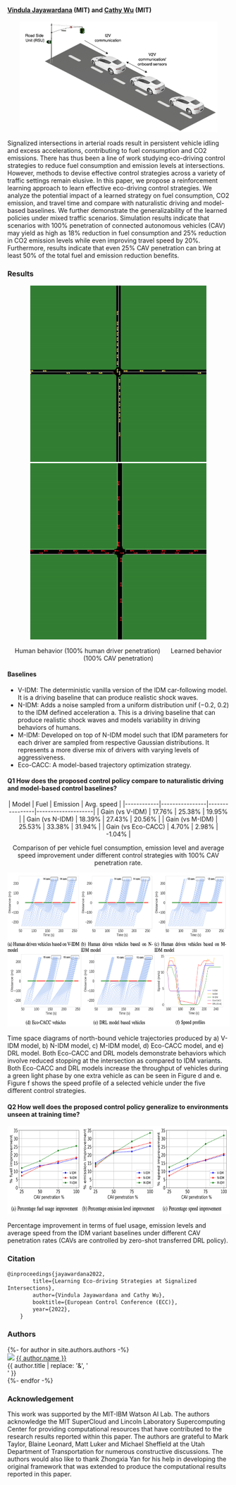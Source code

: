 #### [Vindula Jayawardana](https://vindulamj.github.io/web/) (MIT) and [Cathy Wu](http://www.wucathy.com/blog/) (MIT)


<p align="center">
    <img src="images/intro.png" alt="Image" width="450" height="250" />
</p>

Signalized intersections in arterial roads result in persistent vehicle idling and excess accelerations, contributing to fuel consumption and CO2 emissions. There has thus been a line of work studying eco-driving control strategies to reduce fuel consumption and emission levels at intersections. However, methods to devise effective control strategies across a variety of traffic settings remain elusive. In this paper, we propose a reinforcement learning approach to learn effective eco-driving control strategies. We analyze the potential impact of a learned strategy on fuel consumption, CO2 emission, and travel time and compare with naturalistic driving and model-based baselines. We further demonstrate the generalizability of the learned policies under mixed traffic scenarios. Simulation results indicate that scenarios with 100% penetration of connected autonomous vehicles (CAV) may yield as high as 18% reduction in fuel consumption and 25% reduction in CO2 emission levels while even improving travel speed by 20%. Furthermore, results indicate that even 25% CAV penetration can bring at least 50% of the total fuel and emission reduction benefits.

### Results

<p align="center">
    <img src="images/idm-simulation.gif" alt="Image" width="400" height="400" />
    <img src="images/simulation.gif" alt="Image" width="400" height="400" />
</p>

<p align="center">
    Human behavior (100% human driver penetration)
    &nbsp;&nbsp;&nbsp;&nbsp;
    Learned behavior (100% CAV penetration)
</p>

#### Baselines

* V-IDM: The deterministic vanilla version of the IDM car-following model. It is a driving baseline that can produce realistic shock waves.
* N-IDM: Adds a noise sampled from a uniform distribution unif (−0.2, 0.2) to the IDM defined acceleration a. This is a driving baseline that can produce realistic shock waves and models variability in driving behaviors of humans.
* M-IDM: Developed on top of N-IDM model such that IDM parameters for each driver are sampled from respective Gaussian distributions. It represents a more diverse mix of drivers with varying levels of aggressiveness.
* Eco-CACC: A model-based trajectory optimization strategy.

#### Q1 How does the proposed control policy compare to naturalistic driving and model-based control baselines?
<div align="center">
|        Model                 |    Fuel   | Emission  | Avg. speed  |   
|------------|----------------|----------------|--------------------| 
| Gain (vs V-IDM)              | 17.76%       | 25.38% | 19.95% |   
| Gain (vs N-IDM)              | 18.39%        | 27.43% | 20.56% |   
| Gain (vs M-IDM)              | 25.53%         | 33.38% | 31.94% |   
| Gain (vs Eco-CACC)           | 4.70%         | 2.98%  | -1.04% |   
</div>

<p align = "center">
Comparison of per vehicle fuel consumption, emission level and average speed improvement under different control strategies with 100% CAV penetration rate.
</p>


<p align="center">
    <img src="images/ts-diagrams.png" alt="Image" width="800" height="350" />
</p>
Time space diagrams of north-bound vehicle trajectories produced by a) V-IDM model, b) N-IDM model, c) M-IDM model, d) Eco-CACC model, and e) DRL model. Both Eco-CACC and DRL models demonstrate behaviors which involve reduced stopping at the intersection as compared to IDM variants. Both Eco-CACC and DRL models increase the throughput of vehicles during a green light phase by one extra vehicle as can be seen in Figure d and e. Figure f shows the speed profile of a selected vehicle under the five different control strategies.

#### Q2 How well does the proposed control policy generalize to environments unseen at training time?

<p align="center">
    <img src="images/mixed-traffic.png" alt="Image" width="800" height="200" />
</p>

Percentage improvement in terms of fuel usage, emission levels and average speed from the IDM variant baselines under different CAV penetration rates (CAVs are controlled by zero-shot transferred DRL policy).


### Citation

```
@inproceedings{jayawardana2022,
        title={Learning Eco-driving Strategies at Signalized Intersections},
        author={Vindula Jayawardana and Cathy Wu},
        booktitle={European Control Conference (ECC)},
        year={2022},
    }
```

### Authors 

<div style="text-align: left;">
{%- for author in site.authors.authors -%}
<div class="person">
  <img src="{{ author.image }}" width=140 />
  <a href="{{ author.url | relative_url }}">{{ author.name }}</a><br>
  <span>{{ author.title | replace: '&', '<br>' }}</span>
</div>
{%- endfor -%}
</div>

### Acknowledgement

This work was supported by the MIT-IBM Watson AI Lab. The authors acknowledge the MIT SuperCloud and Lincoln Laboratory Supercomputing Center for providing computational resources that have contributed to the research results reported within this paper. The authors are grateful to Mark Taylor, Blaine Leonard, Matt Luker and Michael Sheffield at the Utah Department of Transportation for numerous constructive discussions. The authors would also like to thank Zhongxia Yan for his help in developing the original framework that was extended to produce the computational results reported in this paper.
